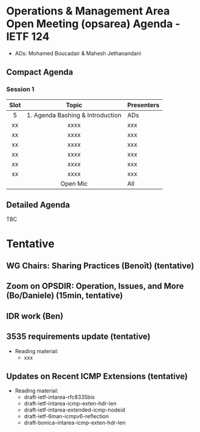 # Operations & Management Area Open Meeting (opsarea) Agenda - IETF 124

* ADs: Mohamed Boucadair & Mahesh Jethanandani

## Compact Agenda

### Session 1

| Slot        | Topic                                                     | Presenters   |
|:-----------:|:---------------------------------------------------------:|:-------------|
| 5           | 1. Agenda Bashing & Introduction                          | ADs          |
| xx          | xxxx                                                      | xxx          |
| xx          | xxxx                                                      | xxx          |
| xx          | xxxx                                                      | xxx          |
| xx          | xxxx                                                      | xxx          |
| xx          | xxxx                                                      | xxx          |
| xx          | xxxx                                                      | xxx          |
|             | Open Mic                                                  | All          |

## Detailed Agenda

TBC

# Tentative

## WG Chairs: Sharing Practices (Benoît) (tentative)

## Zoom on OPSDIR: Operation, Issues, and More (Bo/Daniele) (15min, tentative)

## IDR work (Ben)

## 3535 requirements update (tentative)

* Reading material:
   + xxx
     
## Updates on Recent ICMP Extensions  (tentative)

* Reading material:
   + draft-ietf-intarea-rfc8335bis
   + draft-ietf-intarea-icmp-exten-hdr-len
   + draft-ietf-intarea-extended-icmp-nodeid
   + draft-ietf-6man-icmpv6-reflection
   + draft-bonica-intarea-icmp-exten-hdr-len
